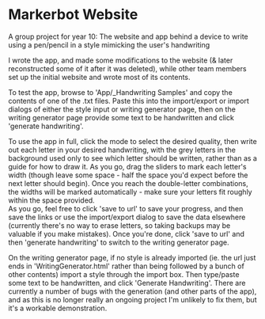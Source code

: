 # Markerbot Website
A group project for year 10: The website and app behind a device to write using a pen/pencil in a style mimicking the user's handwriting

I wrote the app, and made some modifications to the website (& later reconstructed some of it after it was deleted), while other team members set up the initial website and wrote most of its contents.

To test the app, browse to 'App/\_Handwriting Samples' and copy the contents of one of the .txt files. Paste this into the import/export or import dialogs of either the style input or writing generator page, then on the writing generator page provide some text to be handwritten and click 'generate handwriting'.

To use the app in full, click the mode to select the desired quality, then write out each letter in your desired handwriting, with the grey letters in the background used only to see which letter should be written, rather than as a guide for how to draw it. As you go, drag the sliders to mark each letter's width (though leave some space - half the space you'd expect before the next letter should begin). Once you reach the double-letter combinations, the widths will be marked automatically - make sure your letters fit roughly within the space provided.  
As you go, feel free to click 'save to url' to save your progress, and then save the links or use the import/export dialog to save the data elsewhere (currently there's no way to erase letters, so taking backups may be valuable if you make mistakes). Once you're done, click 'save to url' and then 'generate handwriting' to switch to the writing generator page.

On the writing generator page, if no style is already imported (ie. the url just ends in 'WritingGenerator.html' rather than being followed by a bunch of other contents) import a style through the import box. Then type/paste some text to be handwritten, and click 'Generate Handwriting'. There are currently a number of bugs with the generation (and other parts of the app), and as this is no longer really an ongoing project I'm unlikely to fix them, but it's a workable demonstration.
